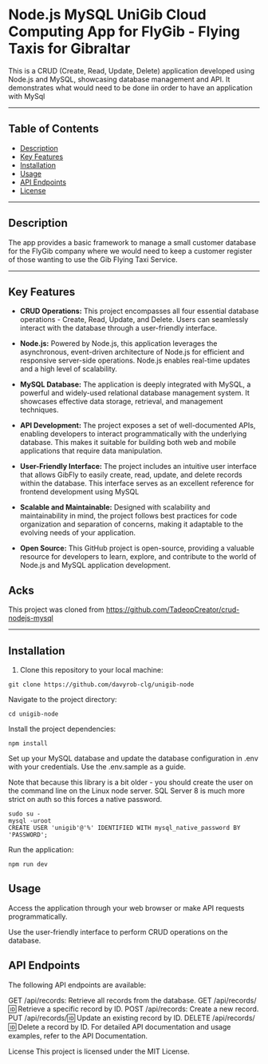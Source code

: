 # Node.js MySQL UniGib Cloud Computing App for FlyGib - Flying Taxis for Gibraltar

This is a CRUD (Create, Read, Update, Delete) application developed using Node.js and MySQL, showcasing database management and API.  It demonstrates what would need to be done iin order to have an application with MySql

---

## Table of Contents

- [Description](#description)
- [Key Features](#key-features)
- [Installation](#installation)
- [Usage](#usage)
- [API Endpoints](#api-endpoints)
- [License](#license)

---

## Description

The app provides a basic framework to manage a small customer database for the FlyGib company where we would need to keep a customer register of those wanting to use the Gib Flying Taxi Service. 

---

## Key Features

- **CRUD Operations:** This project encompasses all four essential database operations - Create, Read, Update, and Delete. Users can seamlessly interact with the database through a user-friendly interface.

- **Node.js:** Powered by Node.js, this application leverages the asynchronous, event-driven architecture of Node.js for efficient and responsive server-side operations. Node.js enables real-time updates and a high level of scalability.

- **MySQL Database:** The application is deeply integrated with MySQL, a powerful and widely-used relational database management system. It showcases effective data storage, retrieval, and management techniques.

- **API Development:** The project exposes a set of well-documented APIs, enabling developers to interact programmatically with the underlying database. This makes it suitable for building both web and mobile applications that require data manipulation.

- **User-Friendly Interface:** The project includes an intuitive user interface that allows GibFly to easily create, read, update, and delete records within the database. This interface serves as an excellent reference for frontend development using MySQL

- **Scalable and Maintainable:** Designed with scalability and maintainability in mind, the project follows best practices for code organization and separation of concerns, making it adaptable to the evolving needs of your application.

- **Open Source:** This GitHub project is open-source, providing a valuable resource for developers to learn, explore, and contribute to the world of Node.js and MySQL application development.

## Acks

This project was cloned from  https://github.com/TadeopCreator/crud-nodejs-mysql

---

## Installation

1. Clone this repository to your local machine:
```shell
git clone https://github.com/davyrob-clg/unigib-node
```

Navigate to the project directory:

```shell
cd unigib-node
```
Install the project dependencies:

```shell
npm install
```
Set up your MySQL database and update the database configuration in .env with your credentials. Use the .env.sample as a guide. 

Note that because this library is a bit older - you should create the user on the command line on the Linux node server.  SQL Server 8 is much more strict on auth so this forces a native password. 

```shell
sudo su -
mysql -uroot
CREATE USER 'unigib'@'%' IDENTIFIED WITH mysql_native_password BY 'PASSWORD';
```


Run the application:

```shell
npm run dev
```

## Usage

Access the application through your web browser or make API requests programmatically.

Use the user-friendly interface to perform CRUD operations on the database.

## API Endpoints

The following API endpoints are available:

GET /api/records: Retrieve all records from the database.
GET /api/records/:id: Retrieve a specific record by ID.
POST /api/records: Create a new record.
PUT /api/records/:id: Update an existing record by ID.
DELETE /api/records/:id: Delete a record by ID.
For detailed API documentation and usage examples, refer to the API Documentation.

License
This project is licensed under the MIT License.
